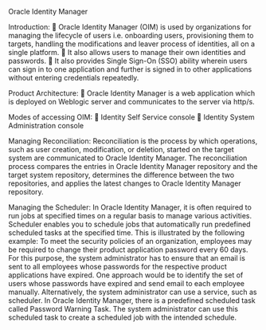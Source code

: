 Oracle Identity Manager


Introduction:
	Oracle Identity Manager (OIM) is used by organizations for managing the lifecycle of users i.e. onboarding users, provisioning them to targets, handling the modifications and leaver process of identities, all on a single platform.
	It also allows users to manage their own identities and passwords.
	It also provides Single Sign-On (SSO) ability wherein users can sign in to one application and further is signed in to other applications without entering credentials repeatedly.


Product Architecture:
	Oracle Identity Manager is a web application which is deployed on Weblogic server and communicates to the server via http/s.


Modes of accessing OIM:
	Identity Self Service console
	Identity System Administration console


Managing Reconciliation:
Reconciliation is the process by which operations, such as user creation, modification, or deletion, started on the target system are communicated to Oracle Identity Manager. The reconciliation process compares the entries in Oracle Identity Manager repository and the target system repository, determines the difference between the two repositories, and applies the latest changes to Oracle Identity Manager repository.


Managing the Scheduler:
In Oracle Identity Manager, it is often required to run jobs at specified times on a regular basis to manage various activities. Scheduler enables you to schedule jobs that automatically run predefined scheduled tasks at the specified time. This is illustrated by the following example:
To meet the security policies of an organization, employees may be required to change their product application password every 60 days. For this purpose, the system administrator has to ensure that an email is sent to all employees whose passwords for the respective product applications have expired. One approach would be to identify the set of users whose passwords have expired and send email to each employee manually. Alternatively, the system administrator can use a service, such as scheduler. In Oracle Identity Manager, there is a predefined scheduled task called Password Warning Task. The system administrator can use this scheduled task to create a scheduled job with the intended schedule.
